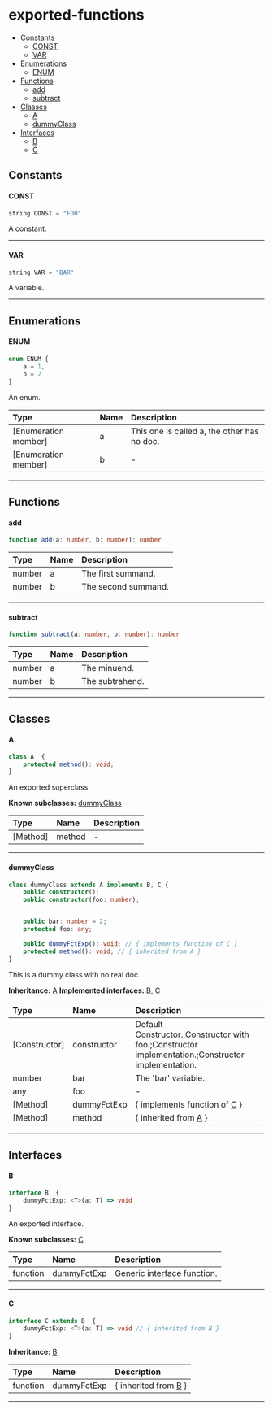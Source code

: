 # exported-functions
- [Constants](#constants)
    + [CONST](#const)
    + [VAR](#var)
- [Enumerations](#enumerations)
    + [ENUM](#enum)
- [Functions](#functions)
    + [add](#add)
    + [subtract](#subtract)
- [Classes](#classes)
    + [A](#a)
    + [dummyClass](#dummyclass)
- [Interfaces](#interfaces)
    + [B](#b)
    + [C](#c)


## Constants

#### CONST

```typescript
string CONST = "FOO"
```

A constant.

---
#### VAR

```typescript
string VAR = "BAR"
```

A variable.

---


## Enumerations

#### ENUM
```typescript
enum ENUM {
    a = 1,
    b = 2
}
```

An enum.

Type | Name | Description
:--- | :--- | :----------
[Enumeration member] | a | This one is called a, the other has no doc.
[Enumeration member] | b | -

---


## Functions

#### add
```typescript
function add(a: number, b: number): number
```



Type | Name | Description
:--- | :--- | :----------
number | a | The first summand.
number | b | The second summand.

---
#### subtract
```typescript
function subtract(a: number, b: number): number
```



Type | Name | Description
:--- | :--- | :----------
number | a | The minuend.
number | b | The subtrahend.

---


## Classes

#### A

```typescript
class A  {
    protected method(): void;
}
```

An exported superclass.

**Known subclasses:** [dummyClass](#dummyclass)


Type | Name | Description
:--- | :--- | :----------
[Method] | method | -

---
#### dummyClass

```typescript
class dummyClass extends A implements B, C {
    public constructor();
    public constructor(foo: number);


    public bar: number = 2;
    protected foo: any;

    public dummyFctExp(): void; // { implements function of C }
    protected method(): void; // { inherited from A }
}
```

This is a dummy class with no real doc.

**Inheritance:** [A](#a)
**Implemented interfaces:** [B](#b), [C](#c)


Type | Name | Description
:--- | :--- | :----------
[Constructor] | constructor | Default Constructor.;Constructor with foo.;Constructor implementation.;Constructor implementation.
number | bar | The 'bar' variable.
any | foo | -
[Method] | dummyFctExp | { implements function of [C](#c) }
[Method] | method | { inherited from [A](#a) }

---


## Interfaces

#### B

```typescript
interface B  {
    dummyFctExp: <T>(a: T) => void
}
```

An exported interface.

**Known subclasses:** [C](#c)


Type | Name | Description
:--- | :--- | :----------
function | dummyFctExp | Generic interface function.

---
#### C

```typescript
interface C extends B  {
    dummyFctExp: <T>(a: T) => void // { inherited from B }
}
```



**Inheritance:** [B](#b)


Type | Name | Description
:--- | :--- | :----------
function | dummyFctExp | { inherited from [B](#b) }

---

